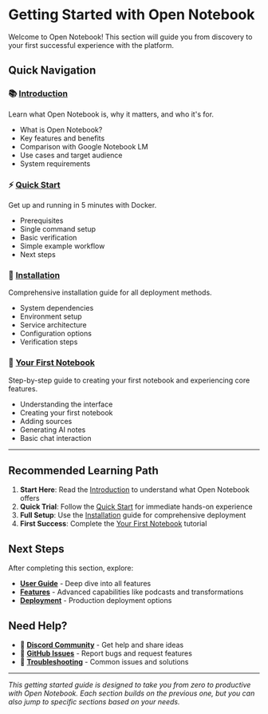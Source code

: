 # Getting Started with Open Notebook

Welcome to Open Notebook! This section will guide you from discovery to your first successful experience with the platform.

## Quick Navigation

### 📚 **[Introduction](introduction.md)**
Learn what Open Notebook is, why it matters, and who it's for.
- What is Open Notebook?
- Key features and benefits
- Comparison with Google Notebook LM
- Use cases and target audience
- System requirements

### ⚡ **[Quick Start](quick-start.md)**
Get up and running in 5 minutes with Docker.
- Prerequisites
- Single command setup
- Basic verification
- Simple example workflow
- Next steps

### 🔧 **[Installation](installation.md)**
Comprehensive installation guide for all deployment methods.
- System dependencies
- Environment setup
- Service architecture
- Configuration options
- Verification steps

### 🎯 **[Your First Notebook](first-notebook.md)**
Step-by-step guide to creating your first notebook and experiencing core features.
- Understanding the interface
- Creating your first notebook
- Adding sources
- Generating AI notes
- Basic chat interaction

---

## Recommended Learning Path

1. **Start Here**: Read the [Introduction](introduction.md) to understand what Open Notebook offers
2. **Quick Trial**: Follow the [Quick Start](quick-start.md) for immediate hands-on experience
3. **Full Setup**: Use the [Installation](installation.md) guide for comprehensive deployment
4. **First Success**: Complete the [Your First Notebook](first-notebook.md) tutorial

## Next Steps

After completing this section, explore:
- **[User Guide](../user-guide/index.md)** - Deep dive into all features
- **[Features](../features/index.md)** - Advanced capabilities like podcasts and transformations
- **[Deployment](../deployment/index.md)** - Production deployment options

## Need Help?

- 💬 **[Discord Community](https://discord.gg/37XJPXfz2w)** - Get help and share ideas
- 🐛 **[GitHub Issues](https://github.com/lfnovo/open-notebook/issues)** - Report bugs and request features
- 📖 **[Troubleshooting](../troubleshooting/index.md)** - Common issues and solutions

---

*This getting started guide is designed to take you from zero to productive with Open Notebook. Each section builds on the previous one, but you can also jump to specific sections based on your needs.*
